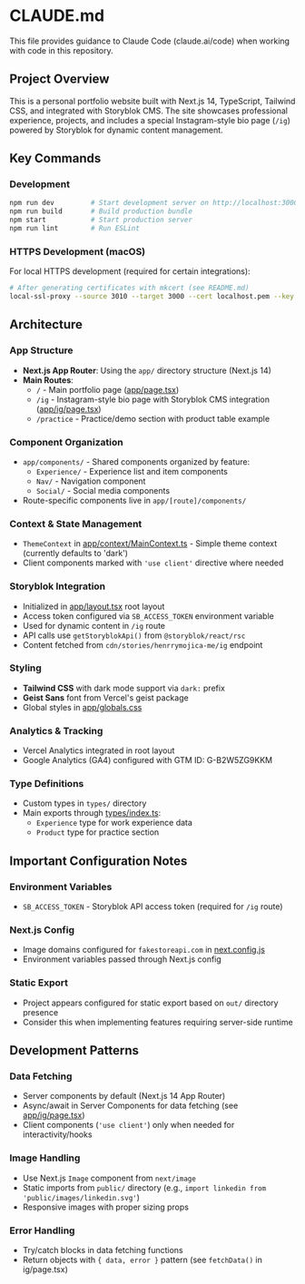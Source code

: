 # CLAUDE.md

This file provides guidance to Claude Code (claude.ai/code) when working with code in this repository.

## Project Overview

This is a personal portfolio website built with Next.js 14, TypeScript, Tailwind CSS, and integrated with Storyblok CMS. The site showcases professional experience, projects, and includes a special Instagram-style bio page (`/ig`) powered by Storyblok for dynamic content management.

## Key Commands

### Development
```bash
npm run dev         # Start development server on http://localhost:3000
npm run build       # Build production bundle
npm start           # Start production server
npm run lint        # Run ESLint
```

### HTTPS Development (macOS)
For local HTTPS development (required for certain integrations):
```bash
# After generating certificates with mkcert (see README.md)
local-ssl-proxy --source 3010 --target 3000 --cert localhost.pem --key localhost-key.pem
```

## Architecture

### App Structure
- **Next.js App Router**: Using the `app/` directory structure (Next.js 14)
- **Main Routes**:
  - `/` - Main portfolio page ([app/page.tsx](app/page.tsx))
  - `/ig` - Instagram-style bio page with Storyblok CMS integration ([app/ig/page.tsx](app/ig/page.tsx))
  - `/practice` - Practice/demo section with product table example

### Component Organization
- `app/components/` - Shared components organized by feature:
  - `Experience/` - Experience list and item components
  - `Nav/` - Navigation component
  - `Social/` - Social media components
- Route-specific components live in `app/[route]/components/`

### Context & State Management
- `ThemeContext` in [app/context/MainContext.ts](app/context/MainContext.ts) - Simple theme context (currently defaults to 'dark')
- Client components marked with `'use client'` directive where needed

### Storyblok Integration
- Initialized in [app/layout.tsx](app/layout.tsx) root layout
- Access token configured via `SB_ACCESS_TOKEN` environment variable
- Used for dynamic content in `/ig` route
- API calls use `getStoryblokApi()` from `@storyblok/react/rsc`
- Content fetched from `cdn/stories/henrrymojica-me/ig` endpoint

### Styling
- **Tailwind CSS** with dark mode support via `dark:` prefix
- **Geist Sans** font from Vercel's geist package
- Global styles in [app/globals.css](app/globals.css)

### Analytics & Tracking
- Vercel Analytics integrated in root layout
- Google Analytics (GA4) configured with GTM ID: G-B2W5ZG9KKM

### Type Definitions
- Custom types in `types/` directory
- Main exports through [types/index.ts](types/index.ts):
  - `Experience` type for work experience data
  - `Product` type for practice section

## Important Configuration Notes

### Environment Variables
- `SB_ACCESS_TOKEN` - Storyblok API access token (required for `/ig` route)

### Next.js Config
- Image domains configured for `fakestoreapi.com` in [next.config.js](next.config.js)
- Environment variables passed through Next.js config

### Static Export
- Project appears configured for static export based on `out/` directory presence
- Consider this when implementing features requiring server-side runtime

## Development Patterns

### Data Fetching
- Server components by default (Next.js 14 App Router)
- Async/await in Server Components for data fetching (see [app/ig/page.tsx](app/ig/page.tsx))
- Client components (`'use client'`) only when needed for interactivity/hooks

### Image Handling
- Use Next.js `Image` component from `next/image`
- Static imports from `public/` directory (e.g., `import linkedin from 'public/images/linkedin.svg'`)
- Responsive images with proper sizing props

### Error Handling
- Try/catch blocks in data fetching functions
- Return objects with `{ data, error }` pattern (see `fetchData()` in ig/page.tsx)
